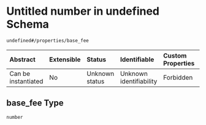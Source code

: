 # Untitled number in undefined Schema

```txt
undefined#/properties/base_fee
```



| Abstract            | Extensible | Status         | Identifiable            | Custom Properties | Additional Properties | Access Restrictions | Defined In                                                             |
| :------------------ | :--------- | :------------- | :---------------------- | :---------------- | :-------------------- | :------------------ | :--------------------------------------------------------------------- |
| Can be instantiated | No         | Unknown status | Unknown identifiability | Forbidden         | Allowed               | none                | [Block.schema.json\*](../out/Block.schema.json "open original schema") |

## base\_fee Type

`number`
